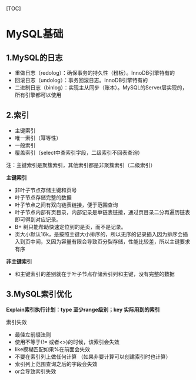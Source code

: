 



[TOC]



# MySQL基础



## 1.MySQL的日志

- 重做日志（redolog）：确保事务的持久性（粉板）。InnoDB引擎特有的
- 回滚日志（undolog）：事务回滚日志。InnoDB引擎特有的
- 二进制日志（binlog）：实现主从同步（账本）。MySQL的Server层实现的，所有引擎都可以使用





## 2.索引

- 主键索引
- 唯一索引（幂等性）
- 一般索引
- 覆盖索引（select中查索引字段，二级索引不回表查询）

注：主键索引是聚簇索引，其他索引都是非聚簇索引（二级索引）



  

**主键索引**

- 非叶子节点存储主键和页号
- 叶子节点存储完整的数据
- 叶子节点之间有双向链表链接，便于范围查询
- 叶子节点内部有页目录，内部记录是单链表链接，通过页目录二分再遍历链表即可得到对应记录。
- B+ 树只能帮助快速定位到的是页，而不是记录。
- 页大小默认16k，是按照主键大小排序的，所以无序的记录插入因为排序会插入到页中间，又因为容量有限会导致页分裂存储，性能比较差，所以主键要求有序



**非主键索引**

- 和主键索引的差别就在于叶子节点存储索引列和主键，没有完整的数据 





## 3.MySQL索引优化

**Explain索引执行计划：type 至少range级别；key 实际用到的索引**



索引失效

-  最佳左前缀法则 
-  使用不等于(!=  或者<>)的时候，该索引会失效
-  like模糊匹配如果%在前面会失效
-  不要在索引列上做任何计算 （如果非要计算可以创建索引时也计算）
-  索引列上范围查询之后的字段会失效
- or会导致索引失效







